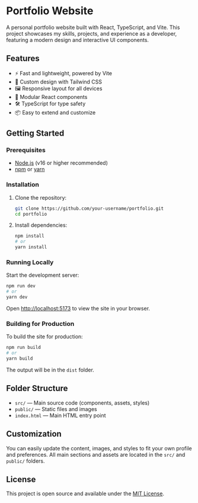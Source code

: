 # Portfolio Website

A personal portfolio website built with React, TypeScript, and Vite. This project showcases my skills, projects, and experience as a developer, featuring a modern design and interactive UI components.

## Features

- ⚡️ Fast and lightweight, powered by Vite
- 🎨 Custom design with Tailwind CSS
- 🖼️ Responsive layout for all devices
- 🧩 Modular React components
- 🛠️ TypeScript for type safety
- 📦 Easy to extend and customize

## Getting Started

### Prerequisites
- [Node.js](https://nodejs.org/) (v16 or higher recommended)
- [npm](https://www.npmjs.com/) or [yarn](https://yarnpkg.com/)

### Installation

1. Clone the repository:
   ```sh
   git clone https://github.com/your-username/portfolio.git
   cd portfolio
   ```
2. Install dependencies:
   ```sh
   npm install
   # or
   yarn install
   ```

### Running Locally

Start the development server:
```sh
npm run dev
# or
yarn dev
```

Open [http://localhost:5173](http://localhost:5173) to view the site in your browser.

### Building for Production

To build the site for production:
```sh
npm run build
# or
yarn build
```

The output will be in the `dist` folder.

## Folder Structure

- `src/` — Main source code (components, assets, styles)
- `public/` — Static files and images
- `index.html` — Main HTML entry point

## Customization

You can easily update the content, images, and styles to fit your own profile and preferences. All main sections and assets are located in the `src/` and `public/` folders.

## License

This project is open source and available under the [MIT License](LICENSE).